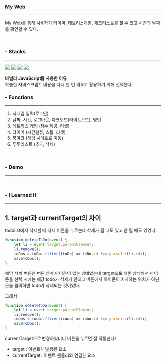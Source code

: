 ### **My Web**
---
My Web를 통해 사용자가 타이머, 테트리스게임, 체크리스트를 할 수 있고 시간과 날짜를 확인할 수 있다.

<br>

### **- Stacks**
---
<img src="https://img.shields.io/badge/Visual Studio Code-007ACC?style=for-the-badge&logo=Visual Studio Code&logoColor=white">

<img src="https://img.shields.io/badge/javascript-F7DF1E?style=for-the-badge&logo=javascript&logoColor=white">

<img src="https://img.shields.io/badge/html5 -E34F26?style=for-the-badge&logo=HTML5&logoColor=white">

<img src="https://img.shields.io/badge/css3 -1572B6?style=for-the-badge&logo=css3&logoColor=white">

**바닐라 JavaScript를 사용한 이유**<br>
학습한 자바스크립트 내용을 다시 한 번 익히고 활용하기 위해 선택했다.
<br>

### **- Functions**
---
1. 닉네임 입력(로그인)
2. 날짜, 시간, 로그아웃, 다크모드(라이트모드), 명언
3. 테트리스 게임 (점수 제공, 리셋)
4. 타이머 (시간설정, 스톱, 리셋)
5. 북마크 (해당 사이트로 이동)
6. 투두리스트 (추가, 삭제)
<br>

### **- Demo**
---


<br>

### **- I Learned It**
---
## 1. target과 currentTarget의 차이
todolist에서 삭제할 때 삭제 버튼을 누르는데 삭제가 될 때도 있고 안 될 때도 있었다.
```javascript
function deleteToDo(event) {
    let li = event.target.parentElement;
    li.remove();
    toDos = toDos.filter((toDo) => toDo.id !== parseInt(li.id));
    saveToDos();
}
```
해당 삭제 버튼은 버튼 안에 아이콘이 있는 형태였는데 target으로 해둔 상태라서 아이콘을 선택 시에는 해당 todo가 삭제가 안되고 버튼에서 아이콘이 차지하는 위치가 아닌 곳을 클릭하면 todo가 삭제되는 것이었다.

그래서
```javascript
function deleteToDo(event) {
    let li = event.target.parentElement;
    li.remove();
    toDos = toDos.filter((toDo) => toDo.id !== parseInt(li.id));
    saveToDos();
}
```
currentTarget으로 변경하였더니 버튼을 누르면 잘 작동한다!

- target : 이벤트가 발생된 요소
- currentTarget : 이벤트 핸들러와 연결된 요소